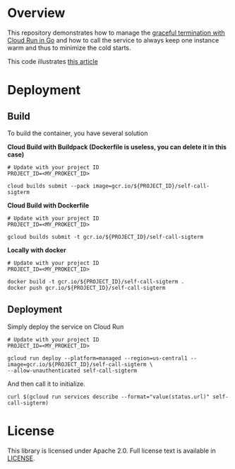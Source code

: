 # Overview

This repository demonstrates how to manage the [graceful termination with Cloud Run in Go](https://cloud.google.com/blog/topics/developers-practitioners/graceful-shutdowns-cloud-run-deep-dive) 
and how to call the service to always keep one instance warm and thus to minimize the cold starts.

This code illustrates [this article](https://medium.com/google-cloud/3-solutions-to-mitigate-the-cold-starts-on-cloud-run-8c60f0ae7894)

# Deployment

## Build

To build the container, you have several solution

**Cloud Build with Buildpack (Dockerfile is useless, you can delete it in this case)**

```
# Update with your project ID
PROJECT_ID=<MY_PROKECT_ID>

cloud builds submit --pack image=gcr.io/${PROJECT_ID}/self-call-sigterm
```

**Cloud Build with Dockerfile**

```
# Update with your project ID
PROJECT_ID=<MY_PROKECT_ID>

gcloud builds submit -t gcr.io/${PROJECT_ID}/self-call-sigterm
```
**Locally with docker**

```
# Update with your project ID
PROJECT_ID=<MY_PROKECT_ID>

docker build -t gcr.io/${PROJECT_ID}/self-call-sigterm .
docker push gcr.io/${PROJECT_ID}/self-call-sigterm

```

## Deployment

Simply deploy the service on Cloud Run

```
# Update with your project ID
PROJECT_ID=<MY_PROKECT_ID>

gcloud run deploy --platform=managed --region=us-central1 --image=gcr.io/${PROJECT_ID}/self-call-sigterm \
--allow-unauthenticated self-call-sigterm
```


And then call it to initialize.

```
curl $(gcloud run services describe --format="value(status.url)" self-call-sigterm)
```

# License

This library is licensed under Apache 2.0. Full license text is available in
[LICENSE](https://github.com/guillaumeblaquiere/cloudrun-sigterm-selfcall/tree/master/LICENSE).